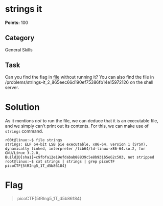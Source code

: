 # strings it
**Points:** 100

## Category
General Skills

## Task
Can you find the flag in [file](https://2019shell1.picoctf.com/static/762b9a36a6da791e3f61713fcfaf1721/strings) without running it? You can also find the file in /problems/strings-it_2_865eec66d190ef75386fb14e15972126 on the shell server.

# Solution
As it mentions _not_ to run the file, we can deduce that it is an executable file, and we simply can't print out its contents. For this, we can make use of ```strings``` command.

```console
r00t@linux:~$ file strings
strings: ELF 64-bit LSB pie executable, x86-64, version 1 (SYSV), dynamically linked, interpreter /lib64/ld-linux-x86-64.so.2, for GNU/Linux 3.2.0, BuildID[sha1]=c9fbfa12e19efdabab88839c5e8b931b5e62c503, not stripped
root@linux:~$ cat strings | strings | grep picoCTF
picoCTF{5tRIng5_1T_d5b86184}
```

# Flag
> picoCTF{5tRIng5_1T_d5b86184}
